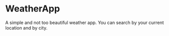 # WeatherApp

A simple and not too beautiful weather app. You can search by your current location and by city.
